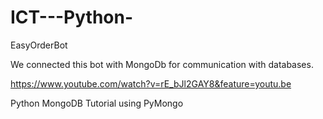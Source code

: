 # ICT---Python-
EasyOrderBot

We connected this bot with MongoDb for communication with databases.

https://www.youtube.com/watch?v=rE_bJl2GAY8&feature=youtu.be

Python MongoDB Tutorial using PyMongo

